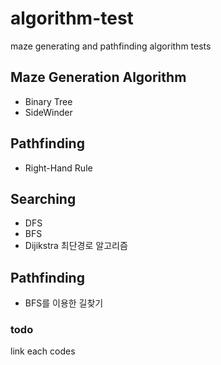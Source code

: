 # algorithm-test
maze generating and pathfinding algorithm tests

## Maze Generation Algorithm
- Binary Tree
- SideWinder

## Pathfinding
- Right-Hand Rule

## Searching
- DFS
- BFS
- Dijikstra 최단경로 알고리즘

## Pathfinding
- BFS를 이용한 길찾기




### todo
link each codes
